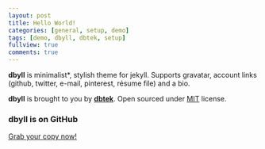 ```yaml
---
layout: post
title: Hello World!
categories: [general, setup, demo]
tags: [demo, dbyll, dbtek, setup]
fullview: true
comments: true
---
```


**dbyll** is minimalist*, stylish theme for jekyll. Supports gravatar, account links (github, twitter, e-mail, pinterest, résume file) and a bio.

**dbyll** is brought to you by **[dbtek](http://ismaildemirbilek.com)**. Open sourced under [MIT](http://opensource.org/licenses/MIT) license.

### dbyll is on GitHub

<a class="btn btn-default" href="https://github.com/dbtek/dbyll">Grab your copy now!</a>
